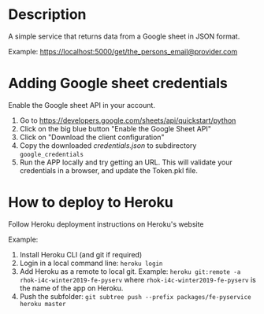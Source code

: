 # Description

A simple service that returns data from a Google sheet in JSON format.

Example: <https://localhost:5000/get/the_persons_email@provider.com>

# Adding Google sheet credentials

Enable the Google sheet API in your account.
1. Go to <https://developers.google.com/sheets/api/quickstart/python>
2. Click on the big blue button "Enable the Google Sheet API"
3. Click on "Download the client configuration"
4. Copy the downloaded *credentials.json* to subdirectory `google_credentials`
5. Run the APP locally and try getting an URL. This will validate your credentials in a browser, and update the Token.pkl file.

# How to deploy to Heroku

Follow Heroku deployment instructions on Heroku's website

Example:
1. Install Heroku CLI (and git if required)
2. Login in a local command line: `heroku login`
3. Add Heroku as a remote to local git.
    Example: `heroku git:remote -a rhok-i4c-winter2019-fe-pyserv`
    where `rhok-i4c-winter2019-fe-pyserv` is the name of the app on Heroku.
4. Push the subfolder: `git subtree push --prefix packages/fe-pyservice heroku master`



